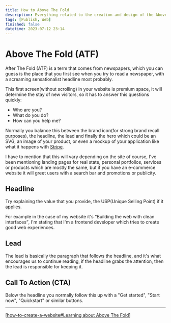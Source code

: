 ```yaml
---
title: How to Above The Fold
description: Everything related to the creation and design of the Above The Fold and how to make it effective
tags: [Publish, Web]
finished: false
datetime: 2023-07-12 23:14
---
```


# Above The Fold (ATF)

After The Fold (ATF) is a term that comes from newspapers, which you can guess is the place that you first see when you try to read a newspaper, with a screaming sensationalist headline most probably.

This first screen(without scrolling) in your website is premium space, it will determine the stay of new visitors, so it has to answer this questions quickly:

- Who are you?
- What do you do?
- How can you help me?

Normally you balance this between the brand icon(for strong brand recall purposes), the headline, the lead and finally the hero which could be an SVG, an image of your product, or even a mockup of your application like what it happens with [Stripe](https://stripe.com/).

I have to mention that this will vary depending on the site of course, I've been mentioning landing pages for real state, personal portfolios, services or products which are mostly the same, but if you have an e-commerce website it will greet users with a search bar and promotions or publicity.

## Headline

Try explaining the value that you provide, the USP(Unique Selling Point) if it applies.

For example in the case of my website it's <q>Building the web with clean interfaces</q>, I'm stating that I'm a frontend developer which tries to create good web experiences.

## Lead

The lead is basically the paragraph that follows the headline, and it's what encourages us to continue reading, if the headline grabs the attention, then the lead is responsible for keeping it.

## Call To Action (CTA)

Below the headline you normally follow this up with a "Get started", "Start now", "Quickstart" or similar buttons.

---

[[how-to-create-a-website#Learning about Above The Fold]](./how-to-create-a-website#learning-about-above-the-fold)
